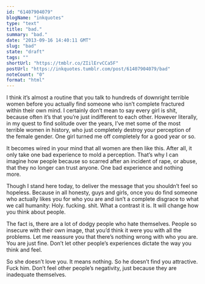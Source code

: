 ```yaml
---
id: "61407904079"
blogName: "inkquotes"
type: "text"
title: "bad."
summary: "bad."
date: "2013-09-16 14:40:11 GMT"
slug: "bad"
state: "draft"
tags: ""
shortUrl: "https://tmblr.co/ZIilErvCCa5F"
postUrl: "https://inkquotes.tumblr.com/post/61407904079/bad"
noteCount: "0"
format: "html"
---
```


I think it’s almost a routine that you talk to hundreds of downright terrible women before you actually find someone who isn’t complete fractured within their own mind. I certainly don’t mean to say every girl is shit, because often it’s that you’re just indifferent to each other. However literally, in my quest to find solitude over the years, I’ve met some of the most terrible women in history, who just completely destroy your perception of the female gender. One girl turned me off completely for a good year or so. 

It becomes wired in your mind that all women are then like this. After all, it only take one bad experience to mold a perception. That’s why I can imagine how people because so scarred after an incident of rape, or abuse, that they no longer can trust anyone. One bad experience and nothing more.

Though I stand here today, to deliver the message that you shouldn’t feel so hopeless. Because in all honesty, guys and girls, once you do find someone who actually likes you for who you are and isn’t a complete disgrace to what we call humanity: Holy. fucking. shit. What a contrast it is. It will change how you think about people. 

The fact is, there are a lot of dodgy people who hate themselves. People so insecure with their own image, that you’d think it were you with all the problems. Let me reassure you that there’s nothing wrong with who you are. You are just fine. Don’t let other people’s experiences dictate the way you think and feel.

So she doesn’t love you. It means nothing. So he doesn’t find you attractive. Fuck him. Don’t feel other people’s negativity, just because they are inadequate themselves.